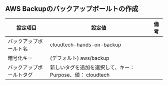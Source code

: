 ## AWS Backupのバックアップボールトの作成
|  設定項目 | 設定値 | 備考 |
| - | - | - |
| バックアップボールト名 | cloudtech-hands-on-backup |  |
| 暗号化キー | (デフォルト) aws/backup |  |
| バックアップボールトタグ | 新しいタグを追加を選択して、キー： Purpose、値： cloudtech |  |

